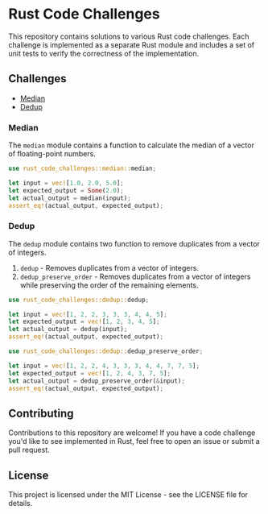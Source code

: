 # Rust Code Challenges

This repository contains solutions to various Rust code challenges. Each challenge is implemented as a separate Rust module and includes a set of unit tests to verify the correctness of the implementation.

## Challenges

- [Median](#median)
- [Dedup](#dedup)

### Median

The `median` module contains a function to calculate the median of a vector of floating-point numbers.

```rust
use rust_code_challenges::median::median;

let input = vec![1.0, 2.0, 5.0];
let expected_output = Some(2.0);
let actual_output = median(input);
assert_eq!(actual_output, expected_output);
```

### Dedup

The `dedup` module contains two function to remove duplicates from a vector of integers.

1. `dedup` - Removes duplicates from a vector of integers.
2. `dedup_preserve_order` - Removes duplicates from a vector of integers while preserving the order of the remaining elements.

```rust
use rust_code_challenges::dedup::dedup;

let input = vec![1, 2, 2, 3, 3, 3, 4, 4, 5];
let expected_output = vec![1, 2, 3, 4, 5];
let actual_output = dedup(input);
assert_eq!(actual_output, expected_output);
```

```rust
use rust_code_challenges::dedup::dedup_preserve_order;

let input = vec![1, 2, 2, 4, 3, 3, 3, 4, 4, 7, 7, 5];
let expected_output = vec![1, 2, 4, 3, 7, 5];
let actual_output = dedup_preserve_order(&input);
assert_eq!(actual_output, expected_output);
```

## Contributing

Contributions to this repository are welcome! If you have a code challenge you'd like to see implemented in Rust, feel free to open an issue or submit a pull request.

## License

This project is licensed under the MIT License - see the LICENSE file for details.
